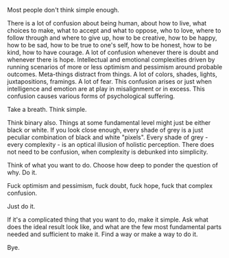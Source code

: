 Most people don't think simple enough.

There is a lot of confusion about being human, about how to live, what choices to make, what to accept and what to oppose, who to love,
where to follow through and where to give up, how to be creative, how to be happy, how to be sad, how to be true to one's self, how to be honest, how to be kind, how to have courage.
A lot of confusion whenever there is doubt and whenever there is hope.
Intellectual and emotional complexities driven by running scenarios of more or less optimism and pessimism around probable outcomes.
Meta-things distract from things.
A lot of colors, shades, lights, juxtapositions, framings.
A lot of fear.
This confusion arises or just when intelligence and emotion are at play in misalignment or in excess.
This confusion causes various forms of psychological suffering.

Take a breath. Think simple.

Think binary also.
Things at some fundamental level might just be either black or white.
If you look close enough, every shade of grey is a just peculiar combination of black and white "pixels".
Every shade of grey - every complexity - is an optical illusion of holistic perception.
There does not need to be confusion, when complexity is debunked into simplicity.

Think of what you want to do.
Choose how deep to ponder the question of why.
Do it.

Fuck optimism and pessimism, fuck doubt, fuck hope, fuck that complex confusion.

Just do it.

If it's a complicated thing that you want to do, make it simple.
Ask what does the ideal result look like, and what are the few most fundamental parts needed and sufficient to make it.
Find a way or make a way to do it.

Bye.
